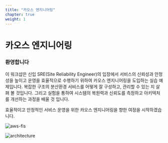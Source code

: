 ```yaml
---
title: "카오스 엔지니어링"
chapter: true
weight: 1
---
```


# 카오스 엔지니어링

### 환영합니다
이 워크샵은 신입 SRE(Site Reliability Engineer)의 입장에서 서비스의 신뢰성과 안정성을 높이고 운영을 효율적으로 수행하기 위하여 카오스 엔지니어링을 도입하는 실습 예제입니다. 복잡한 구조의 분산환경 서비스를 어떻게 잘 구성하고, 관리할 수 있는 지 살펴 볼 것입니다. 그리고 실험을 통하여 시스템의 복원력과 신뢰도를 측정하고 아키텍처를 개선하는 과정을 배울 것 입니다.

효율적이고 안정적인 서비스 운영을 위한 카오스 엔지니어링을 향한 여정을 시작하겠습니다.

![aws-fis](/images/aws-fis-overview.png)

![architecture](/images/aws-chaos-engineering-workshop-architecture.png)
